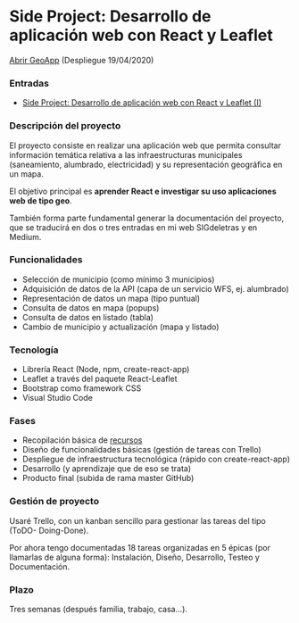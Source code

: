 # Side Project: Desarrollo de aplicación web con React y Leaflet

[Abrir GeoApp](./docs/index.html) (Despliegue 19/04/2020)

### Entradas
- [Side Project: Desarrollo de aplicación web con React y Leaflet (I)](https://medium.com/@pasoriano/side-project-desarrollo-de-aplicaci%C3%B3n-web-con-react-y-leaflet-i-d13e2bbcee1c)

### Descripción del proyecto

El proyecto consiste en realizar una aplicación web que permita consultar información temática relativa a las infraestructuras municipales (saneamiento, alumbrado, electricidad) y su representación geográfica en un mapa.

El objetivo principal es **aprender React e investigar su uso aplicaciones web de tipo geo**.

También forma parte fundamental generar la documentación del proyecto, que se traducirá en dos o tres entradas en mi web SIGdeletras y en Medium.

### Funcionalidades

- Selección de municipio (como mínimo 3 municipios)
- Adquisición de datos de la API (capa de un servicio WFS, ej. alumbrado)
- Representación de datos un mapa (tipo puntual)
- Consulta de datos en mapa (popups)
- Consulta de datos en listado (tabla)
- Cambio de municipio y actualización (mapa y listado)

### Tecnología

- Librería React (Node, npm, create-react-app)
- Leaflet a través del paquete React-Leaflet
- Bootstrap como framework CSS
- Visual Studio Code

### Fases

- Recopilación básica de [recursos](resources.md)
- Diseño de funcionalidades básicas (gestión de tareas con Trello)
- Despliegue de infraestructura tecnológica (rápido con create-react-app)
- Desarrollo (y aprendizaje que de eso se trata)
- Producto final (subida de rama master GitHub)

### Gestión de proyecto

Usaré Trello, con un kanban sencillo para gestionar las tareas del tipo (ToDO- Doing-Done).

Por ahora tengo documentadas 18 tareas organizadas en 5 épicas (por llamarlas de alguna forma): Instalación, Diseño, Desarrollo, Testeo y Documentación.

### Plazo

Tres semanas (después familia, trabajo, casa...). 

